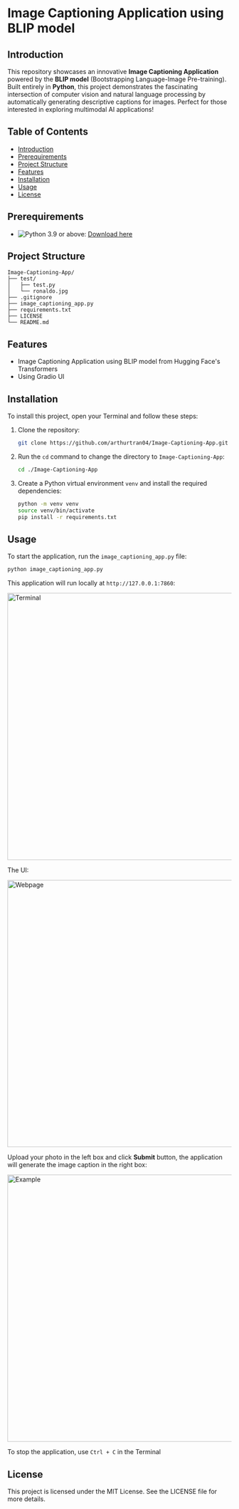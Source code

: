 # Image Captioning Application using BLIP model

## Introduction

This repository showcases an innovative **Image Captioning Application** powered by the **BLIP model** (Bootstrapping Language-Image Pre-training). Built entirely in **Python**, this project demonstrates the fascinating intersection of computer vision and natural language processing by automatically generating descriptive captions for images. Perfect for those interested in exploring multimodal AI applications!

## Table of Contents

- [Introduction](#introduction)
- [Prerequirements](#prerequirements)
- [Project Structure](#project-structure)
- [Features](#features)
- [Installation](#installation)
- [Usage](#usage)
- [License](#license)

## Prerequirements

- ![Python 3.9](https://img.shields.io/badge/Python-3.9-blue) or above: [Download here](https://python.org/download)

## Project Structure

```
Image-Captioning-App/
├── test/
│   ├── test.py
│   └── ronaldo.jpg
├── .gitignore
├── image_captioning_app.py
├── requirements.txt
├── LICENSE
└── README.md
```

## Features

- Image Captioning Application using BLIP model from Hugging Face's Transformers
- Using Gradio UI

## Installation

To install this project, open your Terminal and follow these steps:

1. Clone the repository:

    ```bash
    git clone https://github.com/arthurtran04/Image-Captioning-App.git
    ```

2. Run the `cd` command to change the directory to `Image-Captioning-App`:

    ```bash
    cd ./Image-Captioning-App
    ```

3. Create a Python virtual environment `venv` and install the required dependencies:

    ```bash
    python -m venv venv
    source venv/bin/activate
    pip install -r requirements.txt
    ```

## Usage

To start the application, run the `image_captioning_app.py` file:

   ```bash
   python image_captioning_app.py
   ```
This application will run locally at `http://127.0.0.1:7860`:

<img width="600rem" alt="Terminal" src="https://github.com/user-attachments/assets/67f66624-ba28-4c98-98f6-dc39f4da8c8c"/>

The UI:

<img width="600rem" alt="Webpage" src="https://github.com/user-attachments/assets/1fd98fa5-1901-434a-93af-5f1b96c4cf8f"/>

Upload your photo in the left box and click **Submit** button, the application will generate the image caption in the right box:

<img width="600rem" alt="Example" src="https://github.com/user-attachments/assets/b80dc8d4-c005-49c7-b11c-7cec7f209d6f"/>

To stop the application, use `Ctrl + C` in the Terminal

## License

This project is licensed under the MIT License. See the LICENSE file for more details.
